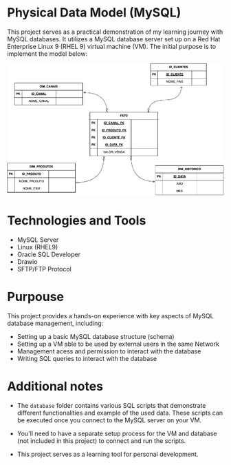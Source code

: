 # Physical Data Model (MySQL)

This project serves as a practical demonstration of my learning journey with MySQL databases. It utilizes a MySQL database server set up on a Red Hat Enterprise Linux 9 (RHEL 9) virtual machine (VM). The initial purpose is to implement the model below:

![img1](src/dimensional-model.png)

# Technologies and Tools

* MySQL Server
* Linux (RHEL9)
* Oracle SQL Developer
* Drawio
* SFTP/FTP Protocol

# Purpouse

This project provides a hands-on experience with key aspects of MySQL database management, including:

* Setting up a basic MySQL database structure (schema)
* Setting up a VM able to be used by external users in the same Network
* Management acess and permission to interact with the database 
* Writing SQL queries to interact with the database


# Additional notes

* The `database` folder contains various SQL scripts that demonstrate different functionalities and example of the used data. These scripts can be executed once you connect to the MySQL server on your VM. 

* You'll need to have a separate setup process for the VM and database (not included in this project) to connect and run the scripts. 

* This project serves as a learning tool for personal development.
